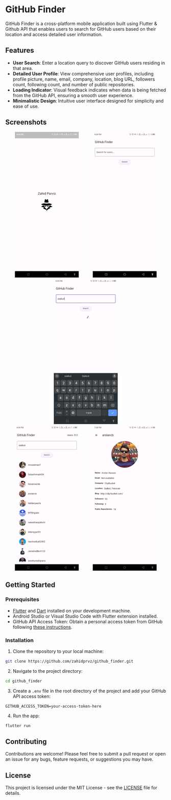 # GitHub Finder

GitHub Finder is a cross-platform mobile application built using Flutter & Github API that enables users to search for GitHub users based on their location and access detailed user information.

## Features

- **User Search**: Enter a location query to discover GitHub users residing in that area.
- **Detailed User Profile**: View comprehensive user profiles, including profile picture, name, email, company, location, blog URL, followers count, following count, and number of public repositories.
- **Loading Indicator**: Visual feedback indicates when data is being fetched from the GitHub API, ensuring a smooth user experience.
- **Minimalistic Design**: Intuitive user interface designed for simplicity and ease of use.

## Screenshots

<div align="center">
  <img src="/p1.jpeg" alt="Splash Screen" width="200" hspace="20"/>
  <img src="/p2.jpeg" alt="Search Screen" width="200" hspace="20"/>
  <img src="/p3.jpeg" alt="Loading Indicator" width="200" hspace="20"/>
</div>

<div align="center">
  <img src="/p4.jpeg" alt="Users List" width="200" hspace="20"/>
  <img src="/p5.jpeg" alt="User Details Screen" width="200" hspace="20"/>
</div>

## Getting Started

### Prerequisites

- [Flutter](https://flutter.dev/docs/get-started/install) and [Dart](https://dart.dev/get-dart) installed on your development machine.
- Android Studio or Visual Studio Code with Flutter extension installed.
- GitHub API Access Token: Obtain a personal access token from GitHub following [these instructions](https://docs.github.com/en/authentication/keeping-your-account-and-data-secure/creating-a-personal-access-token).

### Installation

1. Clone the repository to your local machine:

```bash
git clone https://github.com/zahidprvz/github_finder.git
```

2. Navigate to the project directory:

```bash
cd github_finder
```

3. Create a `.env` file in the root directory of the project and add your GitHub API access token:

```
GITHUB_ACCESS_TOKEN=your-access-token-here
```

4. Run the app:

```bash
flutter run
```

## Contributing

Contributions are welcome! Please feel free to submit a pull request or open an issue for any bugs, feature requests, or suggestions you may have.

## License

This project is licensed under the MIT License - see the [LICENSE](LICENSE) file for details.
